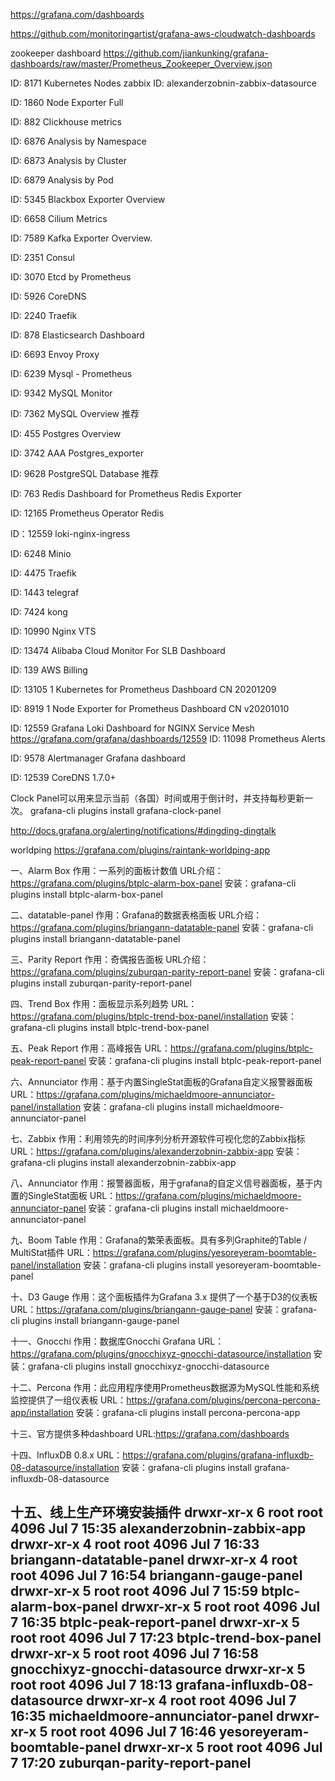 https://grafana.com/dashboards

https://github.com/monitoringartist/grafana-aws-cloudwatch-dashboards

zookeeper dashboard
https://github.com/jiankunking/grafana-dashboards/raw/master/Prometheus_Zookeeper_Overview.json

ID: 8171 Kubernetes Nodes
zabbix
ID: alexanderzobnin-zabbix-datasource

ID: 1860 Node Exporter Full

ID: 882 Clickhouse metrics

ID: 6876 Analysis by Namespace

ID: 6873 Analysis by Cluster

ID: 6879 Analysis by Pod

ID: 5345 Blackbox Exporter Overview

ID: 6658 Cilium Metrics

ID: 7589  Kafka Exporter Overview.

ID: 2351 Consul

ID: 3070 Etcd by Prometheus

ID: 5926 CoreDNS

ID: 2240 Traefik

ID: 878 Elasticsearch Dashboard

ID: 6693 Envoy Proxy

ID: 6239 Mysql - Prometheus

ID: 9342 MySQL Monitor
 
ID: 7362 MySQL Overview 推荐

ID: 455 Postgres Overview

ID: 3742 AAA Postgres_exporter

ID: 9628 PostgreSQL Database 推荐

ID: 763 Redis Dashboard for Prometheus Redis Exporter
 
ID: 12165 Prometheus Operator Redis

ID：12559 loki-nginx-ingress

ID: 6248 Minio

ID: 4475 Traefik

ID: 1443 telegraf

ID: 7424 kong

ID: 10990 Nginx VTS

ID: 13474 Alibaba Cloud Monitor For SLB Dashboard

ID: 139 AWS Billing

ID: 13105 1 Kubernetes for Prometheus Dashboard CN 20201209

ID: 8919 1 Node Exporter for Prometheus Dashboard CN v20201010

ID: 12559 Grafana Loki Dashboard for NGINX Service Mesh
https://grafana.com/grafana/dashboards/12559
ID: 11098 Prometheus Alerts

ID: 9578 Alertmanager Grafana dashboard

ID: 12539 CoreDNS 1.7.0+

Clock Panel可以用来显示当前（各国）时间或用于倒计时，并支持每秒更新一次。
grafana-cli plugins install grafana-clock-panel

http://docs.grafana.org/alerting/notifications/#dingding-dingtalk

worldping
https://grafana.com/plugins/raintank-worldping-app

一、Alarm Box
作用：一系列的面板计数值
URL介绍：https://grafana.com/plugins/btplc-alarm-box-panel
安装：grafana-cli plugins install btplc-alarm-box-panel


二、datatable-panel
作用：Grafana的数据表格面板
URL介绍：https://grafana.com/plugins/briangann-datatable-panel
安装：grafana-cli plugins install briangann-datatable-panel


三、Parity Report
作用：奇偶报告面板
URL介绍：https://grafana.com/plugins/zuburqan-parity-report-panel
安装：grafana-cli plugins install zuburqan-parity-report-panel


四、Trend Box
作用：面板显示系列趋势
URL：https://grafana.com/plugins/btplc-trend-box-panel/installation
安装：grafana-cli plugins install btplc-trend-box-panel


五、Peak Report
作用：高峰报告
URL：https://grafana.com/plugins/btplc-peak-report-panel
安装：grafana-cli plugins install btplc-peak-report-panel


六、Annunciator
作用：基于内置SingleStat面板的Grafana自定义报警器面板
URL：https://grafana.com/plugins/michaeldmoore-annunciator-panel/installation
安装：grafana-cli plugins install michaeldmoore-annunciator-panel


七、Zabbix
作用：利用领先的时间序列分析开源软件可视化您的Zabbix指标
URL：https://grafana.com/plugins/alexanderzobnin-zabbix-app
安装：grafana-cli plugins install alexanderzobnin-zabbix-app


八、Annunciator
作用：报警器面板，用于grafana的自定义信号器面板，基于内置的SingleStat面板
URL：https://grafana.com/plugins/michaeldmoore-annunciator-panel
安装：grafana-cli plugins install michaeldmoore-annunciator-panel


九、Boom Table
作用：Grafana的繁荣表面板。具有多列Graphite的Table / MultiStat插件
URL：https://grafana.com/plugins/yesoreyeram-boomtable-panel/installation
安装：grafana-cli plugins install yesoreyeram-boomtable-panel


十、D3 Gauge
作用：这个面板插件为Grafana 3.x 提供了一个基于D3的仪表板
URL：https://grafana.com/plugins/briangann-gauge-panel
安装：grafana-cli plugins install briangann-gauge-panel


十一、Gnocchi
作用：数据库Gnocchi Grafana
URL：https://grafana.com/plugins/gnocchixyz-gnocchi-datasource/installation
安装：grafana-cli plugins install gnocchixyz-gnocchi-datasource

十二、Percona
作用：此应用程序使用Prometheus数据源为MySQL性能和系统监控提供了一组仪表板
URL：https://grafana.com/plugins/percona-percona-app/installation
安装：grafana-cli plugins install percona-percona-app

十三、官方提供多种dashboard
URL:https://grafana.com/dashboards

十四、InfluxDB 0.8.x
URL：https://grafana.com/plugins/grafana-influxdb-08-datasource/installation
安装：grafana-cli plugins install grafana-influxdb-08-datasource

十五、线上生产环境安装插件
drwxr-xr-x 6 root root 4096 Jul  7 15:35 alexanderzobnin-zabbix-app
drwxr-xr-x 4 root root 4096 Jul  7 16:33 briangann-datatable-panel
drwxr-xr-x 4 root root 4096 Jul  7 16:54 briangann-gauge-panel
drwxr-xr-x 5 root root 4096 Jul  7 15:59 btplc-alarm-box-panel
drwxr-xr-x 5 root root 4096 Jul  7 16:35 btplc-peak-report-panel
drwxr-xr-x 5 root root 4096 Jul  7 17:23 btplc-trend-box-panel
drwxr-xr-x 5 root root 4096 Jul  7 16:58 gnocchixyz-gnocchi-datasource
drwxr-xr-x 5 root root 4096 Jul  7 18:13 grafana-influxdb-08-datasource
drwxr-xr-x 4 root root 4096 Jul  7 16:35 michaeldmoore-annunciator-panel
drwxr-xr-x 5 root root 4096 Jul  7 16:46 yesoreyeram-boomtable-panel
drwxr-xr-x 5 root root 4096 Jul  7 17:20 zuburqan-parity-report-panel
--------------------- 
